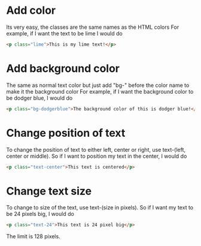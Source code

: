 # Add color
Its very easy, the classes are the same names as the HTML colors
For example, if I want the text to be lime I would do
```html
<p class="lime">This is my lime text!</p>
```

# Add background color
The same as normal text color but just add "bg-" before the color name to make it the background color
For example, if I want the background color to be dodger blue, I would do
```html
<p class="bg-dodgerblue">The background color of this is dodger blue!</p>
```

# Change position of text
To change the position of text to either left, center or right, use text-(left, center or middle).
So if I want to position my text in the center, I would do
```html
<p class="text-center">This text is centered</p> 
```

# Change text size
To change to size of the text, use text-(size in pixels).
So if I want my text to be 24 pixels big, I would do
```html
<p class="text-24">This text is 24 pixel big</p>
```
The limit is 128 pixels.
